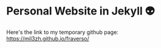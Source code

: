 # Personal Website in Jekyll :alien:

Here's the link to my temporary github page: https://mil3zh.github.io/fraverso/ 

